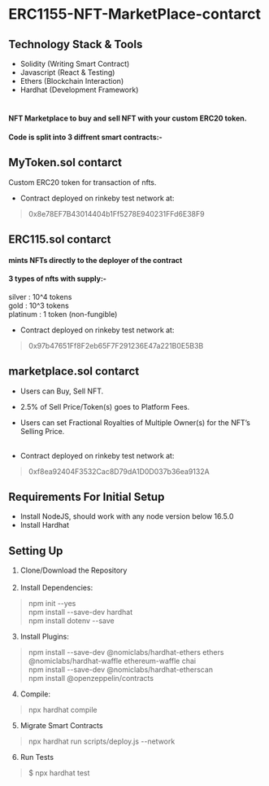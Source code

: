 # ERC1155-NFT-MarketPlace-contarct



## Technology Stack & Tools
* Solidity (Writing Smart Contract)
* Javascript (React & Testing)
* Ethers (Blockchain Interaction)
* Hardhat (Development Framework)

#

#### NFT Marketplace to buy and sell NFT with your custom ERC20 token.
#### Code is split into 3 diffrent smart contracts:-
## MyToken.sol contarct
Custom ERC20 token for transaction of nfts.
* Contract deployed on rinkeby test network at:

> 0x8e78EF7B43014404b1Ff5278E940231FFd6E38F9

## ERC115.sol contarct
#### mints NFTs directly to the deployer of the contract </br>
#### 3 types of nfts with supply:- </br>
silver    : 10^4 tokens </br>
gold      : 10^3 tokens </br>
platinum  : 1 token (non-fungible) </br>

* Contract deployed on rinkeby test network at:
> 0x97b47651Ff8F2eb65F7F291236E47a221B0E5B3B

## marketplace.sol contarct
* Users can Buy, Sell NFT.
* 2.5% of Sell Price/Token(s) goes to Platform Fees.
* Users can set Fractional Royalties of Multiple Owner(s) for the NFT’s Selling Price. </br> </br>

* Contract deployed on rinkeby test network at:
> 0xf8ea92404F3532Cac8D79dA1D0D037b36ea9132A

## Requirements For Initial Setup
* Install NodeJS, should work with any node version below 16.5.0
* Install Hardhat

## Setting Up
1. Clone/Download the Repository </br></br>
2. Install Dependencies:
> npm init --yes </br>
> npm install --save-dev hardhat </br>
> npm install dotenv --save </br>

3. Install Plugins:
> npm install --save-dev @nomiclabs/hardhat-ethers ethers @nomiclabs/hardhat-waffle ethereum-waffle chai </br>
> npm install --save-dev @nomiclabs/hardhat-etherscan  </br>
> npm install @openzeppelin/contracts

4. Compile:
> npx hardhat compile

5. Migrate Smart Contracts
> npx hardhat run scripts/deploy.js --network <network-name>

6. Run Tests
> $ npx hardhat test

